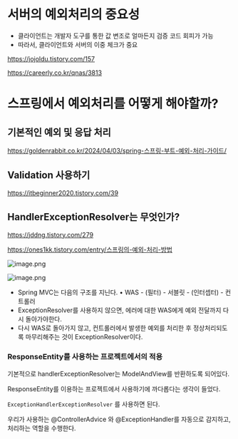 # 서버의 예외처리의 중요성

- 클라이언트는 개발자 도구를 통한 값 변조로 얼마든지 검증 코드 회피가 가능
- 따라서, 클라이언트와 서버의 이중 체크가 중요

https://jojoldu.tistory.com/157

https://careerly.co.kr/qnas/3813

# 스프링에서 예외처리를 어떻게 해야할까?

## 기본적인 예외 및 응답 처리

https://goldenrabbit.co.kr/2024/04/03/spring-스프링-부트-예외-처리-가이드/

## Validation 사용하기

https://itbeginner2020.tistory.com/39

## HandlerExceptionResolver는 무엇인가?

https://jddng.tistory.com/279

https://ones1kk.tistory.com/entry/스프링의-예외-처리-방법

![image.png](https://prod-files-secure.s3.us-west-2.amazonaws.com/fe00b7b3-3143-4bc3-bb33-0ca433d7b78d/8c3098c3-0804-44be-a531-fe2a82f81433/image.png)

![image.png](https://prod-files-secure.s3.us-west-2.amazonaws.com/fe00b7b3-3143-4bc3-bb33-0ca433d7b78d/6ef0bec9-ab8a-4dc1-b1a5-f59acb12d98b/image.png)

- Spring MVC는 다음의 구조를 지닌다. 
• WAS - (필터) - 서블릿 - (인터셉터) - 컨트롤러
- ExceptionResolver를 사용하지 않으면, 에러에 대한 WAS에게 예외 전달까지 다시 돌아가야한다.
- 다시 WAS로 돌아가지 않고, 컨트롤러에서 발생한 예외를 처리한 후 정상처리되도록 마무리해주는 것이 ExceptionResolver이다.

### ResponseEntity를 사용하는 프로젝트에서의 적용

기본적으로 handlerExceptionResolver는 ModelAndView를 반환하도록 되어있다.

ResponseEntity를 이용하는 프로젝트에서 사용하기에 까다롭다는 생각이 들었다.

`ExceptionHandlerExceptionResolver` 를 사용하면 된다.

우리가 사용하는 @ControllerAdvice 와 @ExceptionHandler를 자동으로 감지하고, 처리하는 역할을 수행한다.